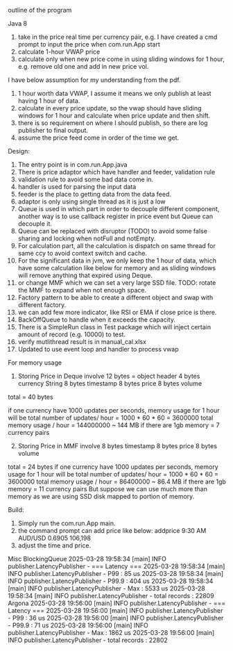 outline of the program

Java 8

1. take in the price real time per currency pair, e.g. I have created a cmd prompt to input the price when com.run.App start
2. calculate 1-hour VWAP price
3. calculate only when new price come in using sliding windows for 1 hour, e.g. remove old one and add in new price vol.

I have below assumption for my understanding from the pdf.
1. 1 hour worth data VWAP, I assume it means we only publish at least having 1 hour of data.
2. calculate in every price update, so the vwap should have sliding windows for 1 hour and calculate when price update and then shift.
3. there is so requirement on where I should publish, so there are log publisher to final output.
4. assume the price feed come in order of the time we get.

Design:
1. The entry point is in com.run.App.java
2. There is price adaptor which have handler and feeder, validation rule
3. validation rule to avoid some bad data come in.
3. handler is used for parsing the input data
4. feeder is the place to getting data from the data feed.
5. adaptor is only using single thread as it is just a low 
6. Queue is used in which part in order to decouple different component, another way is to use callback register in price event but Queue can decouple it.
7. Queue can be replaced with disruptor (TODO) to avoid some false sharing and locking when notFull and notEmpty.
8. For calculation part, all the calculation is dispatch on same thread for same ccy to avoid context switch and cache.
9. For the significant data in jvm, we only keep the 1 hour of data, which have some calculation like below for memory and as sliding windows will remove anything that expired using Deque.
10. or change MMF which we can set a very large SSD file. TODO: rotate the MMF to expand when not enough space.
11. Factory pattern to be able to create a different object and swap with different factory.
12. we can add few more indicator, like RSI or EMA if close price is there.
13. BackOffQueue to handle when it exceeds the capacity.
14. There is a SimpleRun class in Test package which will inject certain amount of record (e.g. 10000) to test.
15. verify mutlithread result is in manual_cal.xlsx
16. Updated to use event loop and handler to process vwap

For memory usage
1. Storing Price in Deque involve
    12 bytes = object header
    4 bytes currency String
    8 bytes timestamp
    8 bytes price
    8 bytes volume

total = 40 bytes

if one currency have 1000 updates per seconds, memory usage for 1 hour will be 
total number of updates/ hour = 1000 * 60 * 60 = 3600000
total memory usage / hour = 144000000 ~ 144 MB
if there are 1gb memory = 7 currency pairs

2. Storing Price in MMF involve
    8 bytes timestamp
    8 bytes price
    8 bytes volume

total = 24 bytes
if one currency have 1000 updates per seconds, memory usage for 1 hour will be
total number of updates/ hour = 1000 * 60 * 60 = 3600000
total memory usage / hour = 86400000 ~ 86.4 MB
if there are 1gb memory = 11 currency pairs
But suppose we can use much more than memory as we are using SSD disk mapped to portion of memory.

Build:
1. Simply run the com.run.App main.
2. the command prompt can add price like below:
   addprice 9:30 AM AUD/USD 0.6905 106,198
3. adjust the time and price.

Misc
BlockingQueue
2025-03-28 19:58:34 [main] INFO  publisher.LatencyPublisher - === Latency ===
2025-03-28 19:58:34 [main] INFO  publisher.LatencyPublisher - P99 : 85 us
2025-03-28 19:58:34 [main] INFO  publisher.LatencyPublisher - P99.9 : 404 us
2025-03-28 19:58:34 [main] INFO  publisher.LatencyPublisher - Max : 5533 us
2025-03-28 19:58:34 [main] INFO  publisher.LatencyPublisher - total records : 22809
Argona
2025-03-28 19:56:00 [main] INFO  publisher.LatencyPublisher - === Latency ===
2025-03-28 19:56:00 [main] INFO  publisher.LatencyPublisher - P99 : 36 us
2025-03-28 19:56:00 [main] INFO  publisher.LatencyPublisher - P99.9 : 71 us
2025-03-28 19:56:00 [main] INFO  publisher.LatencyPublisher - Max : 1862 us
2025-03-28 19:56:00 [main] INFO  publisher.LatencyPublisher - total records : 22802